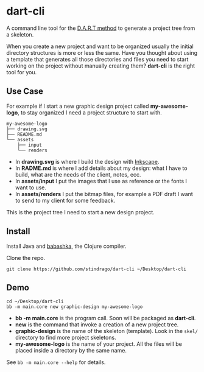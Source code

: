 [dart-method]: https://stindrago.com/blog/#
[inkscape]: https://inkscape.org
[babashka-install]: https://github.com/babashka/babashka#installation

# dart-cli

A command line tool for the [D.A.R.T method][dart-method] to generate a project tree from a skeleton.

When you create a new project and want to be organized usually the initial directory structures is more or less the same. Have you thought about using a template that generates all those directories and files you need to start working on the project without manually creating them? **dart-cli** is the right tool for you.

## Use Case

For example if I start a new graphic design project called **my-awesome-logo**, to stay organized I need a project structure to start with. 

``` text
my-awesome-logo
├── drawing.svg
├── README.md
└── assets
    ├── input
    └── renders
```

- In **drawing.svg** is where I build the design with [Inkscape][inkscape].
- In **RADME.md** is where I add details about my design: what I have to build, what are the needs of the client, notes, ecc.
- In **assets/input** I put the images that I use as reference or the fonts I want to use.
- In **assets/renders** I put the bitmap files, for example a PDF draft I want to send to my client for some feedback.

This is the project tree I need to start a new design project.

## Install

Install Java and [babashka][babashka-install], the Clojure compiler.

Clone the repo.

``` shell
git clone https://github.com/stindrago/dart-cli ~/Desktop/dart-cli
```

## Demo

``` shell
cd ~/Desktop/dart-cli
bb -m main.core new graphic-design my-awesome-logo
```

- **bb -m main.core** is the program call. Soon will be packaged as **dart-cli**.
- **new** is the command that invoke a creation of a new project tree.
- **graphic-design** is the name of the skeleton (template). Look in the `skel/` directory to find more project skeletons.
- **my-awesome-logo** is the name of your project. All the files will be placed inside a directory by the same name.

See `bb -m main.core --help` for details.
